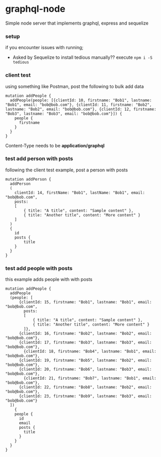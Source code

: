 # graphql-node
Simple node server that implements graphql, express and sequelize

### setup
if you encounter issues with running;
- Asked by Sequelize to install tedious manually??
  execute ```npm i -S tedious```

### client test
using something like Postman, post the following to bulk add data
```
mutation addPeople {
  addPeople(people: [{clientId: 10, firstname: "Bob1", lastname: "Bob1", email: "bob@bob.com"}, {clientId: 11, firstname: "Bob2", lastname: "Bob2", email: "bob@bob.com"}, {clientId: 12, firstname: "Bob3", lastname: "Bob3", email: "bob@bob.com"}]) {
    people {
      firstname
    }
  }
}
```
Content-Type needs to be **application/graphql**

### test add person with posts
following the client test example, post a person with posts
```
mutation addPerson {
  addPerson
  (
    clientId: 14, firstName: "Bob1", lastName: "Bob1", email: "bob@bob.com", 
    posts: 
    [
        { title: "A title", content: "Sample content" },
        { title: "Another title", content: "More content" }
    ]
  )
  {
    id  
    posts {
        title
    }
  }
}
```

### test add people with posts
this example adds people with with posts
```
mutation addPeople {
  addPeople
  (people: [
      {clientId: 15, firstname: "Bob1", lastname: "Bob1", email: "bob@bob.com", 
        posts: 
        [
            { title: "A title", content: "Sample content" },
            { title: "Another title", content: "More content" }
        ]}, 
      {clientId: 16, firstname: "Bob2", lastname: "Bob2", email: "bob@bob.com"}, 
      {clientId: 17, firstname: "Bob3", lastname: "Bob3", email: "bob@bob.com"},
	    {clientId: 18, firstname: "Bob4", lastname: "Bob1", email: "bob@bob.com"}, 
      {clientId: 19, firstname: "Bob5", lastname: "Bob2", email: "bob@bob.com"}, 
      {clientId: 20, firstname: "Bob6", lastname: "Bob3", email: "bob@bob.com"},
	    {clientId: 21, firstname: "Bob7", lastname: "Bob1", email: "bob@bob.com"}, 
      {clientId: 22, firstname: "Bob8", lastname: "Bob2", email: "bob@bob.com"}, 
      {clientId: 23, firstname: "Bob9", lastname: "Bob3", email: "bob@bob.com"}
  ]) 
    {
    people {
      id
      email
      posts {
        title
      }
    }
  }
}
```
